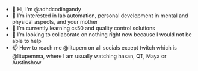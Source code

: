 - 👋 Hi, I’m @adhdcodingandy
- 👀 I’m interested in lab automation, personal development in mental and physical aspects, and your mother
- 🌱 I’m currently learning cs50 and quality control solutions
- 💞️ I’m looking to collaborate on nothing right now because I would not be able to help
- 📫 How to reach me @litupem on all socials except twitch which is @litupemma, where I am usually watching hasan, QT, Maya or Austinshow

<!---
adhdcodingandy/adhdcodingandy is a ✨ special ✨ repository because its `README.md` (this file) appears on your GitHub profile.
You can click the Preview link to take a look at your changes.
--->
